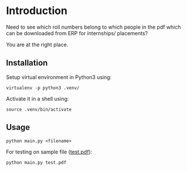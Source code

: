 # Introduction

Need to see which roll numbers belong to which people in the
pdf which can be downloaded from ERP for internships/
placements?

You are at the right place.


## Installation

Setup virtual environment in Python3 using:

```
virtualenv -p python3 .venv/
```

Activate it in a shell using:
```
source .venv/bin/activate
```

## Usage

```
python main.py <filename>
```

For testing on sample file ([test.pdf](test.pdf)):

```
python main.py test.pdf
```

